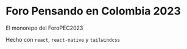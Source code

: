 # Foro Pensando en Colombia 2023

El monorepo del ForoPEC2023

Hecho con `react`, `react-native` y `tailwindcss`
